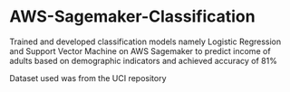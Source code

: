 # AWS-Sagemaker-Classification

Trained and developed classification models namely Logistic Regression and Support Vector Machine on AWS Sagemaker to predict
income of adults based on demographic indicators and achieved accuracy of 81%

Dataset used was from the UCI repository
